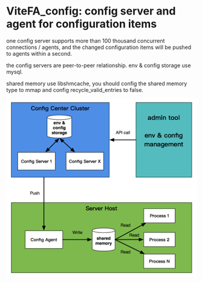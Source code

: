 
# ViteFA_config: config server and agent for configuration items

one config server supports more than 100 thousand concurrent connections / agents,
and the changed configuration items will be pushed to agents within a second.

the config servers are peer-to-peer relationship. env & config storage use mysql.

shared memory use libshmcache, you should config the shared memory type to mmap
and config recycle_valid_entries to false.

![architect](images/architect.png)
